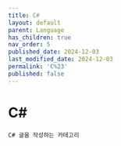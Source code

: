```yaml
---
title: C#
layout: default
parent: Language
has_children: true
nav_order: 5
published_date: 2024-12-03
last_modified_date: 2024-12-03
permalink: 'C%23'
published: false
---
```


# C#

`C# 글을 작성하는 카테고리`
